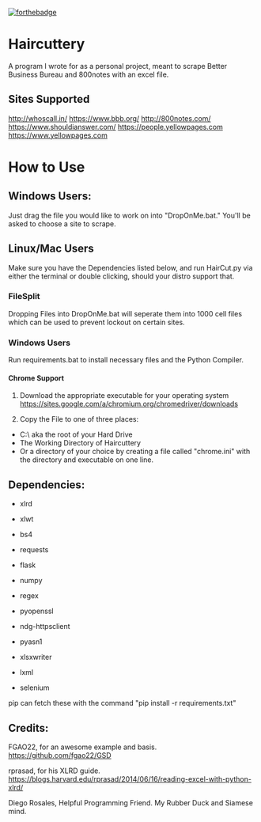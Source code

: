 [![forthebadge](http://forthebadge.com/images/badges/compatibility-betamax.svg)](http://forthebadge.com)

# Haircuttery

A program I wrote for as a personal project, meant to scrape Better Business Bureau and 800notes with an excel file.

## Sites Supported

http://whoscall.in/
https://www.bbb.org/
http://800notes.com/
https://www.shouldianswer.com/
https://people.yellowpages.com
https://www.yellowpages.com

# How to Use

## Windows Users:

Just drag the file you would like to work on into "DropOnMe.bat." You'll be asked to choose a site to scrape.

## Linux/Mac Users

Make sure you have the Dependencies listed below, and run HairCut.py via either the terminal or double clicking, should your distro support that.

### FileSplit

Dropping Files into DropOnMe.bat will seperate them into 1000 cell files which can be used to prevent lockout on certain sites.

### Windows Users

Run requirements.bat to install necessary files and the Python Compiler.

#### Chrome Support

1. Download the appropriate executable for your operating system <https://sites.google.com/a/chromium.org/chromedriver/downloads>

2. Copy the File to one of three places:

  - C:\ aka the root of your Hard Drive
  - The Working Directory of Haircuttery
  - Or a directory of your choice by creating a file called "chrome.ini" with the directory and executable on one line.

## Dependencies:

- xlrd

- xlwt

- bs4

- requests

- flask

- numpy

- regex

- pyopenssl

- ndg-httpsclient

- pyasn1

- xlsxwriter

- lxml

- selenium

pip can fetch these with the command "pip install -r requirements.txt"

## Credits:

FGAO22, for an awesome example and basis. <https://github.com/fgao22/GSD>

rprasad, for his XLRD guide. <https://blogs.harvard.edu/rprasad/2014/06/16/reading-excel-with-python-xlrd/>

Diego Rosales, Helpful Programming Friend. My Rubber Duck and Siamese mind.
